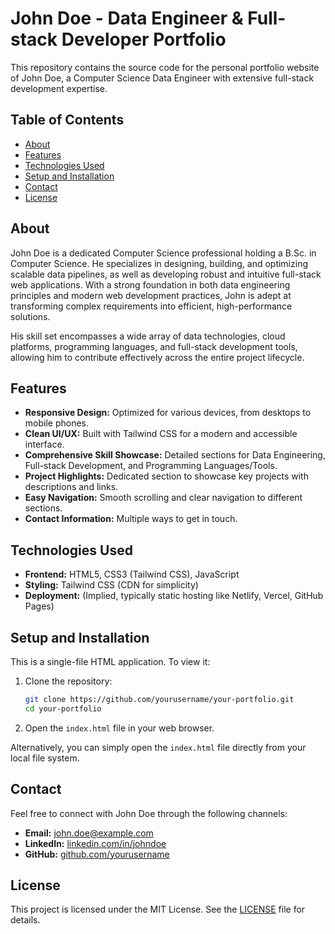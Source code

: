# John Doe - Data Engineer & Full-stack Developer Portfolio

This repository contains the source code for the personal portfolio website of John Doe, a Computer Science Data Engineer with extensive full-stack development expertise.

## Table of Contents

- [About](#about)
- [Features](#features)
- [Technologies Used](#technologies-used)
- [Setup and Installation](#setup-and-installation)
- [Contact](#contact)
- [License](#license)

## About

John Doe is a dedicated Computer Science professional holding a B.Sc. in Computer Science. He specializes in designing, building, and optimizing scalable data pipelines, as well as developing robust and intuitive full-stack web applications. With a strong foundation in both data engineering principles and modern web development practices, John is adept at transforming complex requirements into efficient, high-performance solutions.

His skill set encompasses a wide array of data technologies, cloud platforms, programming languages, and full-stack development tools, allowing him to contribute effectively across the entire project lifecycle.

## Features

- **Responsive Design:** Optimized for various devices, from desktops to mobile phones.
- **Clean UI/UX:** Built with Tailwind CSS for a modern and accessible interface.
- **Comprehensive Skill Showcase:** Detailed sections for Data Engineering, Full-stack Development, and Programming Languages/Tools.
- **Project Highlights:** Dedicated section to showcase key projects with descriptions and links.
- **Easy Navigation:** Smooth scrolling and clear navigation to different sections.
- **Contact Information:** Multiple ways to get in touch.

## Technologies Used

-   **Frontend:** HTML5, CSS3 (Tailwind CSS), JavaScript
-   **Styling:** Tailwind CSS (CDN for simplicity)
-   **Deployment:** (Implied, typically static hosting like Netlify, Vercel, GitHub Pages)

## Setup and Installation

This is a single-file HTML application. To view it:

1.  Clone the repository:
    ```bash
    git clone https://github.com/yourusername/your-portfolio.git
    cd your-portfolio
    ```
2.  Open the `index.html` file in your web browser.

Alternatively, you can simply open the `index.html` file directly from your local file system.

## Contact

Feel free to connect with John Doe through the following channels:

-   **Email:** [john.doe@example.com](mailto:john.doe@example.com)
-   **LinkedIn:** [linkedin.com/in/johndoe](https://linkedin.com/in/johndoe)
-   **GitHub:** [github.com/yourusername](https://github.com/yourusername)

## License

This project is licensed under the MIT License. See the [LICENSE](LICENSE) file for details.